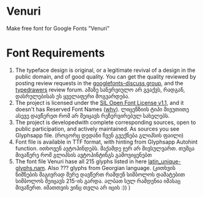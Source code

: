 # Venuri
Make free font for Google Fonts "Venuri"


# Font Requirements

1. The typeface design is original, or a legitimate revival of a design in the public domain, and of good quality. You can get the quality reviewed by posting review requests in the [googlefonts-discuss group](https://groups.google.com/forum/#!forum/googlefonts-discuss), and the [typedrawers](http://typedrawers.com/categories/critiques%E2%80%94type-design) review forum. ამაზე სანერვიულო არ გვაქვს, რადგან, დასრულებისას ეს ყველაფერი მოგვარდება.
2. The project is licensed under the [SIL Open Font License v1.1](http://scripts.sil.org/OFL), and it doesn't has Reserved Font Names ([why](https://github.com/simoncozens/silson/issues/1)). ლიცენზიის ტიპი მივუთითე ასევე დავწერეთ რომ არ შეიცავს რეზერვირებულ სახელებს.
3. The project is developedwith complete corresponding sources, open to public participation, and actively maintained. As sources you see Glyphsapp file. (როგორც დედანი ჩვენ გვექნება გლიპსის ფაილი)
4. Font file is available in TTF format, with hinting from Glyphsapp Autohint function. ითხოვენ ავტოჰინდებს. მაქამდე ჯერ არ მივსულვართ. თუმცა მივაწერე რომ გლიპსის ავტოჰინტინგს გამოვიყენებთ
5. The font file Venuri hase all  215 glyphs listed in here [latin_unique-glyphs.nam](https://github.com/google/fonts/blob/master/tools/encodings/latin_unique-glyphs.nam). Also ??? glyphs from Georgian language. (კითხვის ნიშნების მაგივრად მერე დავწერთ რამდენ სიმბოლოს დამატებით სიმბოლოს შეიცავს 215-ის გარდა. ალბათ სულ რამდენია იმასაც მივაწერთ. იმათთვის ვინც თვლა არ იცის :)) ) 
